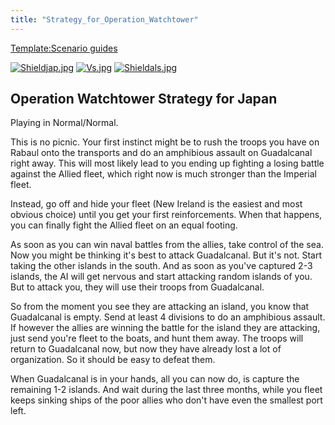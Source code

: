 ```yaml
---
title: "Strategy_for_Operation_Watchtower"
---
```


[Template:Scenario
guides](/index.php?title=Template:Scenario_guides&action=edit&redlink=1 "Template:Scenario guides (page does not exist)")

[![Shieldjap.jpg](/images/c/cd/Shieldjap.jpg)](/File:Shieldjap.jpg)
[![Vs.jpg](/images/9/93/Vs.jpg)](/File:Vs.jpg)
[![Shieldals.jpg](/images/5/57/Shieldals.jpg)](/File:Shieldals.jpg)

##  Operation Watchtower Strategy for Japan 

Playing in Normal/Normal.

This is no picnic. Your first instinct might be to rush the troops you
have on Rabaul onto the transports and do an amphibious assault on
Guadalcanal right away. This will most likely lead to you ending up
fighting a losing battle against the Allied fleet, which right now is
much stronger than the Imperial fleet.

Instead, go off and hide your fleet (New Ireland is the easiest and most
obvious choice) until you get your first reinforcements. When that
happens, you can finally fight the Allied fleet on an equal footing.

As soon as you can win naval battles from the allies, take control of
the sea. Now you might be thinking it's best to attack Guadalcanal. But
it's not. Start taking the other islands in the south. And as soon as
you've captured 2-3 islands, the AI will get nervous and start attacking
random islands of you. But to attack you, they will use their troops
from Guadalcanal.

So from the moment you see they are attacking an island, you know that
Guadalcanal is empty. Send at least 4 divisions to do an amphibious
assault. If however the allies are winning the battle for the island
they are attacking, just send you're fleet to the boats, and hunt them
away. The troops will return to Guadalcanal now, but now they have
already lost a lot of organization. So it should be easy to defeat them.

When Guadalcanal is in your hands, all you can now do, is capture the
remaining 1-2 islands. And wait during the last three months, while you
fleet keeps sinking ships of the poor allies who don't have even the
smallest port left.
